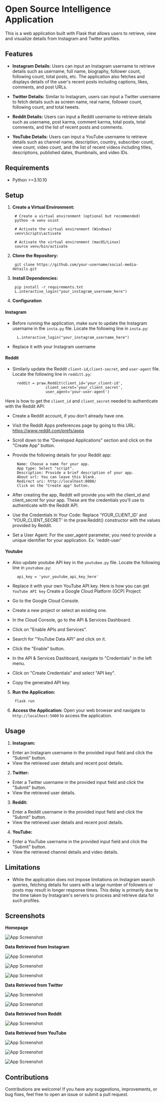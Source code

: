 # Open Source Intelligence Application

This is a web application built with Flask that allows users to retrieve, view and visualize details from Instagram and Twitter profiles.

## Features

- **Instagram Details:** Users can input an Instagram username to retrieve details such as username, full name, biography, follower count, following count, total posts, etc. The application also fetches and displays details of the user's recent posts including captions, likes, comments, and post URLs.

- **Twitter Details:** Similar to Instagram, users can input a Twitter username to fetch details such as screen name, real name, follower count, following count, and total tweets.

- **Reddit Details:** Users can input a Reddit username to retrieve details such as username, post karma, comment karma, total posts, total comments, and the list of recent posts and comments.

- **YouTube Details:** Users can input a YouTube username to retrieve details such as channel name, description, country, subscriber count, view count, video count, and the list of recent videos including titles, descriptions, published dates, thumbnails, and video IDs.


## Requirements

- Python >=3.10.10

## Setup
1. **Create a Virtual Environment:**

        # Create a virtual environment (optional but recommended)
        python -m venv osint

        # Activate the virtual environment (Windows)
        venv\Scripts\activate

        # Activate the virtual environment (macOS/Linux)
        source venv/bin/activate

2. **Clone the Repository:**

        git clone https://github.com/your-username/social-media-details.git


3. **Install Dependencies:**

        pip install -r requirements.txt
        L.interactive_login("your_instagram_username_here")

4. **Configuration**
#### Instagram
- Before running the application, make sure to update the Instagram username in the `insta.py` file. Locate the following line in `insta.py`:

        L.interactive_login("your_instagram_username_here")

- Replace it with your Instagram username
#### Reddit

- Similarly update the Reddit `client-id`,`client-secret`, and `user-agent` file. Locate the following line in `redditt.py`:

        reddit = praw.Reddit(client_id='your_client-id',
                     client_secret='your_client_secret',
                     user_agent='your-user-agent')

Here is how to get the `client_id` and `client_secret` needed to authenticate with the Reddit API:

- Create a Reddit account, if you don't already have one.

- Visit the Reddit Apps preferences page by going to this URL: https://www.reddit.com/prefs/apps

- Scroll down to the "Developed Applications" section and click on the "Create App" button.

- Provide the following details for your Reddit app:
        
        Name: Choose a name for your app.
        App type: Select "script".
        Description: Provide a brief description of your app.
        About url: You can leave this blank.
        Redirect uri: http://localhost:8080/
        Click on the "Create app" button.

- After creating the app, Reddit will provide you with the client_id and client_secret for your app. These are the credentials you'll use to authenticate with the Reddit API.

- Use the Credentials in Your Code: Replace 'YOUR_CLIENT_ID' and 'YOUR_CLIENT_SECRET' in the praw.Reddit() constructor with the values provided by Reddit.

- Set a User Agent: For the user_agent parameter, you need to provide a unique identifier for your application. Ex: 'reddit-user'

#### Youtube
- Also update youtube API key in the `youtubee.py` file. Locate the following line in `youtubee.py`:

        api_key = 'your_youtube_api_key_here'


- Replace it with your own YouTube API key.
Here is how you can get `YouTube API key`
Create a Google Cloud Platform (GCP) Project:

- Go to the Google Cloud Console.
- Create a new project or select an existing one.
- In the Cloud Console, go to the API & Services Dashboard.
- Click on "Enable APIs and Services".
- Search for "YouTube Data API" and click on it.
- Click the "Enable" button.
- In the API & Services Dashboard, navigate to "Credentials" in the left menu.
- Click on "Create Credentials" and select "API key".
- Copy the generated API key.

5. **Run the Application:**

        flask run 

6. **Access the Application:**
Open your web browser and navigate to `http://localhost:5000` to access the application.

## Usage

1. **Instagram:**
- Enter an Instagram username in the provided input field and click the "Submit" button.
- View the retrieved user details and recent post details.

2. **Twitter:**
- Enter a Twitter username in the provided input field and click the "Submit" button.
- View the retrieved user details.

3. **Reddit:**
- Enter a Reddit username in the provided input field and click the "Submit" button.
- View the retrieved user details and recent post details.

4. **YouTube:**
- Enter a YouTube username in the provided input field and click the "Submit" button.
- View the retrieved channel details and video details.

## Limitations

- While the application does not impose limitations on Instagram search queries, fetching details for users with a large number of followers or posts may result in longer response times. This delay is primarily due to the time taken by Instagram's servers to process and retrieve data for such profiles.


## Screenshots

 **Homepage**

![App Screenshot](https://blogger.googleusercontent.com/img/a/AVvXsEj2XWmAG6I6okq2TVU8-TD9C0AUD5mS0h3GGM6FBboOVZ-yy4Pm-8hSvd7cTj31HsHqB-77yoOo2SbMTG8DCPXdJ5-lw7W67drTvjH9mHd_7eDiskVv3VwBQtoUUU1Y6spsvCrn8hiX3wVh2iCHIiGCMT3hhXjTapzRmMEA06WRjCSS080uwE-oCbcA2zKj=s16000)

 **Data Retrieved from Instagram**

![App Screenshot](https://blogger.googleusercontent.com/img/a/AVvXsEiXiSbPACvJmusxKuKixTCl2__Bcvg1Nb045nM_qHovC_mS5mhdbsVH9eQzb77rRAyRDtnzbQkXAGQ8CXfHIqagR1y7TybqRG7z-s9nYeN5R28QUw3w7DjXMQHMHpZIc90Pf3pAw1ESSsJtbZ6S7Sv_j1SwFkIL6obGPe-f9zKVdDoa1wPkUUWHtP6l7-y8=s16000)

![App Screenshot](https://blogger.googleusercontent.com/img/a/AVvXsEgCAGFf4Wtc3KM1YIhMT9a6-mHGw25ZQIdWr3pzEGiFPwnv1o64OEJ7e3dhWCwMNNWamhM5MOM1hH3iESPhncGxEUmKGjeGnGLvHQfCAYNKdBs2ZMrx-I_7ponl17V701Y3giwn77UfddJn6Dy7r688096iNGC8hSSaqV3Ie_XCWliT5to_vtgcPv6KYSwQ=s16000)

![App Screenshot](https://blogger.googleusercontent.com/img/a/AVvXsEhGQ68SOPd9SqJgnCkppfpQPimYyfs4z28fyuqTUrYcFfzJ2cO68-UyGP42bCTC_weOxB_myTXp_FQjdulhWrf2WIbkH2dN5Rl_8e-ePpXvl_DklQVZwfeddZtZDCvdq3u07pOPwXMiscmyze-0T4LhmUpyJTJCk28PR6RD8SS10zfP90lWPVPvmF8y8JxJ=s16000)

 **Data Retrieved from Twitter**


![App Screenshot](https://blogger.googleusercontent.com/img/a/AVvXsEh0RMWFNRSEF7faGxxgeok0mECCkDo_xHtjw9HhS7xrUBzAY7s4GSZEFWOdyHeIKLhvsDF4EwLiuW9tyxWQW_hmUNUbykqMn_AGnMq6xXEWFW1MitnRBgfz6WECZABho19jviZQVyGQZgZ2TC3uNevT2Y1qiz8PW3Fd05m9_xWZS0X7fjbC647r5XnuTyX6=s16000)

![App Screenshot](https://blogger.googleusercontent.com/img/a/AVvXsEgzV4WZ_GyXVbZEqsnffmxxQ6vfmoY7nmldTqztTykbnqCHDu9dSGyK9NQcDhPwc1CuxeQbFFpecnQ6_AweH2EGV6zFvBAZaAbWxoahtVU1ceXM8KOe8Z9aq8-6HTQ_TpPooO9DgH85hso0IVybsWN6hfxNcIRNByGxXYHiFZqvib5hcQT6zA2I5xFgWdA2=s16000)

 **Data Retrieved from Reddit**


![App Screenshot](https://blogger.googleusercontent.com/img/a/AVvXsEi_NHewpI1zFq4056L27Vw6AzWBDksDpW_KDXFLSQZG5ybEZNsQESC2oH6kvcIGQfQA1VICokCuqQBPbSCt-lC9lGljy4avJBukKcZRWjfio2xxnlxc4OPtLXVjf4AVHba1nXhEPKHAbbbu_AqJvJcNC5GQsjtQCSphs8NCiCS2fAT290Wkzgod2pObOVXE=s16000)

 **Data Retrieved from YouTube**


![App Screenshot](https://blogger.googleusercontent.com/img/a/AVvXsEhzhnQZaNPdT--eQ_n-HtvfpPQRP8bDkiXFTkX9KmZNXSFqCCwc7iW9gKmvTjyhoOPC4P4LCM83wNPUtni2vifzS3s0u0D1v4toIUC-QMpxBLFfV9pwF1HL0mcVaoo0DosrWmXUQnvuCxUOOlKDY6_gPg6Eq-T8WAchGsPEY8cxEm8vPAxYkuix88T3C3Dl=s16000)

![App Screenshot](https://blogger.googleusercontent.com/img/a/AVvXsEhy2cJuPHCdJMO9PJhvobZXiuqUcWzzq1reVuleJz5qAx61fXqJPDvUwIAHLANpNSEcP57fyCf-fHYEei_BpWcz4BimqA2gWvAyrrriEStFZnE3JVEHm9SgUWVF49-foxMADdhbiXKeGiHJtMGt_jtlK8N_bmXJjzkA1tmPsEmN0JPfwW412VUijZhAOoED=s16000)

![App Screenshot](https://blogger.googleusercontent.com/img/a/AVvXsEhz8mQ-LPZK6wH12sqi5N3Pav-SDsOAfegqkXin4pT5o2pxvZVEhv2JjdWdNTV4erORYybeDXyLyxtOMF2NtkkijTt-HVLXomgGuEwj8jfzCmr_5zJdJkGo6LQjdNvN6n0kxw_btgKVTWVXOwpYJG5aDqtkn_ZnfTTIlCXR_oXec2MyRBMMFaVi5ILgaiOR=s16000)

## Contributions

Contributions are welcome! If you have any suggestions, improvements, or bug fixes, feel free to open an issue or submit a pull request.
